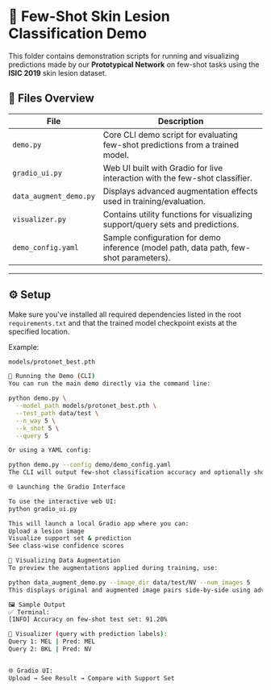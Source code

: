 # 🔬 Few-Shot Skin Lesion Classification Demo

This folder contains demonstration scripts for running and visualizing predictions made by our **Prototypical Network** on few-shot tasks using the **ISIC 2019** skin lesion dataset.

## 📁 Files Overview

| File | Description |
|------|-------------|
| `demo.py` | Core CLI demo script for evaluating few-shot predictions from a trained model. |
| `gradio_ui.py` | Web UI built with Gradio for live interaction with the few-shot classifier. |
| `data_augment_demo.py` | Displays advanced augmentation effects used in training/evaluation. |
| `visualizer.py` | Contains utility functions for visualizing support/query sets and predictions. |
| `demo_config.yaml` | Sample configuration for demo inference (model path, data path, few-shot parameters). |

---

## ⚙️ Setup

Make sure you've installed all required dependencies listed in the root `requirements.txt` and that the trained model checkpoint exists at the specified location.

Example:
```bash
models/protonet_best.pth

🚀 Running the Demo (CLI)
You can run the main demo directly via the command line:

python demo.py \
  --model_path models/protonet_best.pth \
  --test_path data/test \
  --n_way 5 \
  --k_shot 5 \
  --query 5

Or using a YAML config:

python demo.py --config demo/demo_config.yaml
The CLI will output few-shot classification accuracy and optionally show support/query visualizations.

🌐 Launching the Gradio Interface

To use the interactive web UI:
python gradio_ui.py

This will launch a local Gradio app where you can:
Upload a lesion image
Visualize support set & prediction
See class-wise confidence scores

🧪 Visualizing Data Augmentation
To preview the augmentations applied during training, use:

python data_augment_demo.py --image_dir data/test/NV --num_images 5
This displays original and augmented image pairs side-by-side using advanced transforms from utils/augmentation.py.

🖼 Sample Output
✅ Terminal:
[INFO] Accuracy on few-shot test set: 91.20%

🧠 Visualizer (query with prediction labels):
Query 1: MEL | Pred: MEL
Query 2: BKL | Pred: NV


🌐 Gradio UI:
Upload → See Result → Compare with Support Set